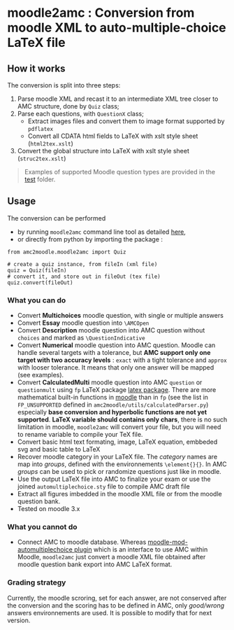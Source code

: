 # moodle2amc : Conversion from moodle XML to auto-multiple-choice LaTeX file

## How it works

The conversion is split into three steps:

  1. Parse moodle XML and recast it to an intermediate XML tree closer to AMC structure, done by `Quiz` class;
  2. Parse each questions, with `QuestionX` class;
     - Extract images files and convert them to image format supported by `pdflatex`
     - Convert all CDATA html fields to LaTeX with xslt style sheet (`html2tex.xslt`)
  3. Convert the global structure into LaTeX with xslt style sheet (`struc2tex.xslt`)

> Examples of supported Moodle question types are provided in the [test](./test) folder.

## Usage

The conversion can be performed 
  - by running `moodle2amc` command line tool as detailed [here](../../README.md#conversion), 
  - or directly from python by importing the package : 
  
```
from amc2moodle.moodle2amc import Quiz

# create a quiz instance, from fileIn (xml file)
quiz = Quiz(fileIn)
# convert it, and store out in fileOut (tex file)
quiz.convert(fileOut)
```

### What you can do

  - Convert **Multichoices** moodle question, with single or multiple answers
  - Convert **Essay** moodle question into `\AMCOpen`
  - Convert **Description** moodle question into AMC question without `choices` and marked as `\QuestionIndicative`
  - Convert **Numerical** moodle question into AMC question. Moodle can handle several targets with a tolerance, but **AMC support only one target with two accuracy levels** : `exact` with a tight tolerance and `approx` with looser tolerance. It means that only one answer will be mapped (see examples). 
  - Convert **CalculatedMulti** moodle question into AMC `question` or `questionmult` using `fp` LaTeX package [latex package](http://mirrors.standaloneinstaller.com/ctan/macros/latex/contrib/fp/documentation.pdf). There are more mathematical built-in functions in [moodle](https://docs.moodle.org/39/en/Calculated_question_type#Available_functions) than in `fp` (see the list in `FP_UNSUPPORTED` defined in `amc2moodle/utils/calculatedParser.py`) especially **base conversion and hyperbolic functions are not yet supported**. **LaTeX variable should contains only chars**, there is no such limitation in moodle, `moodle2amc` will convert your file, but you will need to rename variable to compile your TeX file.   
  - Convert basic html text formating, image, LaTeX equation, embbeded svg and basic table to LaTeX
  - Recover moodle category in your LaTeX file. The _category_ names are map into _groups_, defined with the environnements `\element{}{}`. In AMC _groups_ can be used to pick or randomize questions just like in moodle.
  - Use the output LaTeX file into AMC to finalize your exam or use the joined `automultiplechoice.sty` file to compile AMC draft file
  - Extract all figures imbedded in the moodle XML file or from the moodle question bank.
  - Tested on moodle 3.x


### What you cannot do

  - Connect AMC to moodle database. Whereas [moodle-mod-automultiplechoice plugin](https://github.com/UGA-DAPI/moodle-mod-automultiplechoice) which is an interface to use AMC within Moodle, `moodle2amc` just convert a moodle XML file obtained after moodle question bank export into AMC LaTeX format. 

### Grading strategy

Currently, the moodle scroring, set for each answer, are not conserved after the conversion and the scoring has to be defined in AMC, only _good/wrong_ answers environnements are used. It is possible to modify that for next version. 
